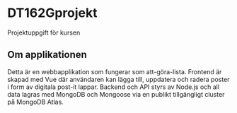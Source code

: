 # DT162Gprojekt
Projektuppgift för kursen

## Om applikationen
Detta är en webbapplikation som fungerar som att-göra-lista. Frontend är skapad med Vue där användaren kan lägga till, uppdatera och radera poster i form av digitala post-it lappar. 
Backend och API styrs av Node.js och all data lagras med MongoDB och Mongoose via en publikt tillgängligt cluster på MongoDB Atlas.
